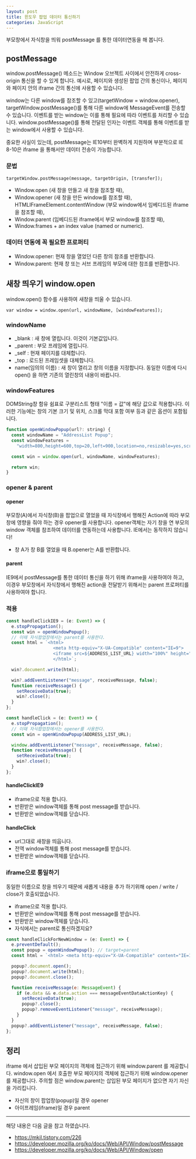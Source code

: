 ```yaml
---
layout: post
title: 윈도우 팝업 데이터 통신하기
categories: JavaScript
---
```


부모창에서 자식창을 띄워 postMessage 를 통한 데이터연동을 해 봅니다.

## postMessage

window.postMessage() 메소드는 Window 오브젝트 사이에서 안전하게 cross-origin 통신을 할 수 있게 합니다. 예시로, 페이지와 생성된 팝업 간의 통신이나, 페이지와 페이지 안의 iframe 간의 통신에 사용할 수 있습니다.

window는 다른 window를 참조할 수 있고(targetWindow = window.opener), targetWindow.postMessage()를 통해 다른 window에 MessageEvent를 전송할 수 있습니다. 이벤트를 받는 window는 이를 통해 필요에 따라 이벤트를 처리할 수 있습니다. window.postMessage()를 통해 전달된 인자는 이벤트 객체를 통해 이벤트를 받는 window에서 사용할 수 있습니다.

중요한 사실이 있는데, postMessage는 IE10부터 완벽하게 지원하며 부분적으로 IE 8-10은 iframe 을 통해서만 데이터 전송이 가능합니다.

### 문법

```
targetWindow.postMessage(message, targetOrigin, [transfer]);
```

- Window.open (새 창을 만들고 새 창을 참조할 때),
- Window.opener (새 창을 만든 window를 참조할 때),
  HTMLIFrameElement.contentWindow (부모 window에서 임베디드된 iframe을 참조할 때),
- Window.parent (임베디드된 iframe에서 부모 window를 참조할 때),
- Window.frames + an index value (named or numeric).

### 데이터 연동에 꼭 필요한 프로퍼티

- Window.opener: 현재 창을 열었던 다른 창의 참조를 반환합니다.
- Window.parent: 현재 창 또는 서브 프레임의 부모에 대한 참조를 반환합니다.

## 새창 띄우기 window.open

window.open() 함수를 사용하여 새창을 띄울 수 있습니다.

```
var window = window.open(url, windowName, [windowFeatures]);
```

### windowName

- \_blank : 새 창에 열립니다. 이것이 기본값입니다.
- \_parent : 부모 프레임에 열립니다.
- \_self : 현재 페이지를 대체합니다.
- \_top : 로드된 프레임셋을 대체합니다.
- name(임의의 이름) : 새 창이 열리고 창의 이름을 지정합니다. 동일한 이름에 다시 open() 을 하면 기존의 열린창의 내용이 바뀝니다.

### windowFeatures

DOMString창 함유 쉼표로 구분리스트 형태 "이름 = 값"에 해당 값으로 적용합니다. 이러한 기능에는 창의 기본 크기 및 위치, 스크롤 막대 포함 여부 등과 같은 옵션이 포함됩니다.

```js
function openWindowPopup(url?: string) {
  const windowName = "AddressList Popup";
  const windowFeatures =
    "width=800,height=600,top=20,left=900,location=no,resizable=yes,scrollbars=yes,status=no";

  const win = window.open(url, windowName, windowFeatures);

  return win;
}
```

### opener & parent

#### opener

부모창(A)에서 자식창(B)을 팝업으로 열었을 때 자식창에서 행해진 Action에 따라 부모창에 영향을 줘야 하는 경우 opener를 사용합니다. opener객체는 자기 창을 연 부모의 window 객체를 참조하여 데이터를 연동하는데 사용합니다. IE에서는 동작하지 않습니다!

- 창 A가 창 B를 열었을 때 B.opener는 A를 반환합니다.

#### parent

IE9에서 postMessage를 통한 데이터 통신을 하기 위해 iframe을 사용하여야 하고, 이경우 부모창에서 자식창에서 행해진 action을 전달받기 위해서는 parent 프로퍼티를 사용하여야 합니다.

### 적용

```js
const handleClickIE9 = (e: Event) => {
  e.stopPropagation();
  const win = openWindowPopup();
  // 이때 자식팝업창에서는 parent를 사용한다.
  const html = `<html>
                  <meta http-equiv="X-UA-Compatible" content="IE=9">
                  <iframe src=${ADDRESS_LIST_URL} width="100%" height="100%"></iframe>
                  </html>`;

  win?.document.write(html);

  win?.addEventListener("message", receiveMessage, false);
  function receiveMessage() {
    setReceiveData(true);
    win?.close();
  }
};

const handleClick = (e: Event) => {
  e.stopPropagation();
  // 이때 자식팝업창에서는 opener를 사용한다.
  const win = openWindowPopup(ADDRESS_LIST_URL);

  window.addEventListener("message", receiveMessage, false);
  function receiveMessage() {
    setReceiveData(true);
    win?.close();
  }
};
```

#### handleClickIE9

- iframe으로 적용 합니다.
- 반환받은 window객체를 통해 post message를 받습니다.
- 반환받은 window객체를 닫습니다.

#### handleClick

- url그대로 새창을 띄웁니다.
- 전역 window객체를 통해 post message를 받습니다.
- 반환받은 window객체를 닫습니다.


### iframe으로 통일하기

동일한 이름으로 창을 띄우기 때문에 새롭게 내용을 추가 하기위해 open / write / close가 호출되었습니다.

- iframe으로 적용 합니다.
- 반환받은 window객체를 통해 post message를 받습니다.
- 반환받은 window객체를 닫습니다.
- 자식에서는 parent로 통신하겠지요?

```js
const handleClickForNewWindow = (e: Event) => {
  e.preventDefault();
  const popup = openWindowPopup(); // target=parent
  const html = `<html> <meta http-equiv="X-UA-Compatible" content="IE=10"> <iframe src=${ADDRESS_ADD_URL} width="100%" height="100%" style="border: 0;"></iframe> </html>`;

  popup?.document.open();
  popup?.document.write(html);
  popup?.document.close();

  function receiveMessage(e: MessageEvent) {
    if (e.data && e.data.action === messageEventDataActionKey) {
      setReceiveData(true);
      popup?.close();
      popup?.removeEventListener("message", receiveMessage);
    }
  }
  popup?.addEventListener("message", receiveMessage, false);
};
```

## 정리

iframe 에서 삽입된 부모 페이지의 객체에 접근하기 위해 window.parent 를 제공합니다. window.open 에서 호출한 부모 페이지의 객체에 접근하기 위해 window.opener 를 제공합니다. 주의할 점은 window.parent는 삽입된 부모 페이지가 없으면 자기 자신을 가리킵니다.

- 자신의 창이 팝업창(popup)일 경우 opener
- 아이프레임(iframe)일 경우 parent

---

해당 내용은 다음 글을 참고 하였습니다.

- https://mkil.tistory.com/226
- https://developer.mozilla.org/ko/docs/Web/API/Window/postMessage
- https://developer.mozilla.org/ko/docs/Web/API/Window/open
